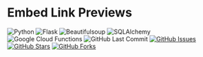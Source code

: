 # Embed Link Previews

![Python](https://img.shields.io/badge/Python-3.7.1-blue.svg?logo=python&longCache=true&logoColor=white&colorB=23a8e2&style=flat-square&colorA=36363e)
![Flask](https://img.shields.io/badge/Flask-1.0.2-blue.svg?longCache=true&logo=python&style=flat-square&logoColor=white&colorB=23a8e2&colorA=36363e)
![Beautifulsoup](https://img.shields.io/badge/Beautifulsoup4-4.6.3-blue.svg?longCache=true&logo=delicious&longCache=true&style=flat-square&logoColor=white&colorB=23a8e2&colorA=36363e)
![SQLAlchemy](https://img.shields.io/badge/SQLAlchemy-1.2.12-red.svg?longCache=true&style=flat-square&logo=scala&logoColor=white&colorA=36363e)
![Google Cloud Functions](https://img.shields.io/badge/Google—Cloud—Functions-v93-blue.svg?longCache=true&logo=google&longCache=true&style=flat-square&logoColor=white&colorB=23a8e2&colorA=36363e)
![GitHub Last Commit](https://img.shields.io/github/last-commit/google/skia.svg?style=flat-square&colorA=36363e)
[![GitHub Issues](https://img.shields.io/github/issues/toddbirchard/link-embedder.svg?style=flat-square&colorA=36363e)](https://github.com/toddbirchard/link-embedder/issues)
[![GitHub Stars](https://img.shields.io/github/stars/toddbirchard/link-embedder.svg?style=flat-square&colorB=e3bb18&colorA=36363e)](https://github.com/toddbirchard/link-embedder/stargazers)
[![GitHub Forks](https://img.shields.io/github/forks/toddbirchard/link-embedder.svg?style=flat-square&colorA=36363e)](https://github.com/toddbirchard/link-embedder/network)
